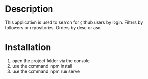 # Description
This application is used to search for github users by login. Filters by followers or repositories. Orders by desc or asc.

# Installation
1. open the project folder via the console
2. use the command: npm install
3. use the command: npm run serve

